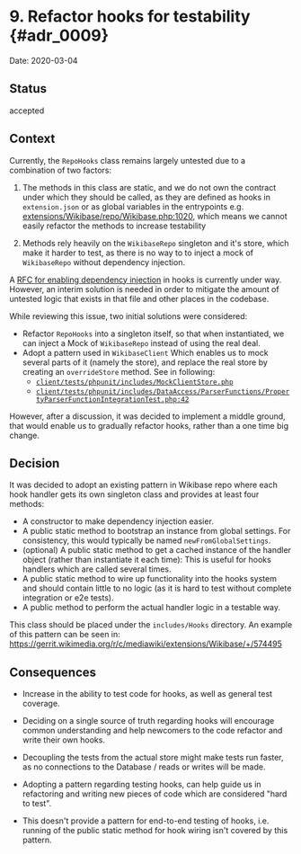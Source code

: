 # 9. Refactor hooks for testability {#adr_0009}

Date: 2020-03-04

## Status

accepted

## Context

Currently, the `RepoHooks` class remains largely untested due to a combination of two factors:

1. The methods in this class are static, and we do not own the contract under which they should be called, as they are
   defined as hooks in `extension.json` or as global variables in the entrypoints e.g. [extensions/Wikibase/repo/Wikibase.php:1020](https://github.com/wikimedia/mediawiki-extensions-Wikibase/blob/7b20d22b3c0bbc37ad23f63e38fadc9b1f2ca057/repo/Wikibase.php#L1020), which means we cannot easily refactor the methods to increase testability

2. Methods rely heavily on the `WikibaseRepo` singleton and it's store, which make it harder to test, as there is no
   way to to inject a mock of `WikibaseRepo` without dependency injection.

A [RFC for enabling dependency injection](https://phabricator.wikimedia.org/T240307) in hooks is currently under way.
However, an interim solution is needed in order to mitigate the amount of untested logic that exists in that file
and other places in the codebase.

While reviewing this issue, two initial solutions were considered:

- Refactor `RepoHooks` into a singleton itself, so that when instantiated, we can inject a Mock of `WikibaseRepo`
  instead of using the real deal.
- Adopt a pattern used in `WikibaseClient` Which enables us to mock several parts of it (namely the store), and replace
  the real store by creating an `overrideStore` method. See in following:
    - [`client/tests/phpunit/includes/MockClientStore.php`](https://github.com/wikimedia/mediawiki-extensions-Wikibase/blob/master/client/tests/phpunit/includes/MockClientStore.php)
    - [`client/tests/phpunit/includes/DataAccess/ParserFunctions/PropertyParserFunctionIntegrationTest.php:42`](https://github.com/wikimedia/mediawiki-extensions-Wikibase/blob/master/client/tests/phpunit/includes/DataAccess/ParserFunctions/PropertyParserFunctionIntegrationTest.php#L42)

However, after a discussion, it was decided to implement a middle ground, that would enable us to gradually refactor
hooks, rather than a one time big change.

## Decision

It was decided to adopt an existing pattern in Wikibase repo where each hook handler gets its own singleton class and
provides at least four methods:

- A constructor to make dependency injection easier.
- A public static method to bootstrap an instance from global settings. For consistency, this would typically be named
  `newFromGlobalSettings`.
- (optional) A public static method to get a cached instance of the handler object (rather than instantiate it each time):
  This is useful for hooks handlers which are called several times.
- A public static method to wire up functionality into the hooks system and should contain little to no logic (as it is
  hard to test without complete integration or e2e tests).
- A public method to perform the actual handler logic in a testable way.

This class should be placed under the `includes/Hooks` directory. An example of this pattern can be seen in:
https://gerrit.wikimedia.org/r/c/mediawiki/extensions/Wikibase/+/574495

## Consequences

- Increase in the ability to test code for hooks, as well as general test coverage.

- Deciding on a single source of truth regarding hooks will encourage common understanding and help newcomers to the
  code refactor and write their own hooks.

- Decoupling the tests from the actual store might make tests run faster, as no connections to the Database / reads or
  writes will be made.

- Adopting a pattern regarding testing hooks, can help guide us in refactoring and writing new
  pieces of code which are considered "hard to test".

- This doesn't provide a pattern for end-to-end testing of hooks, i.e. running of the public static method for hook
  wiring isn't covered by this pattern.
